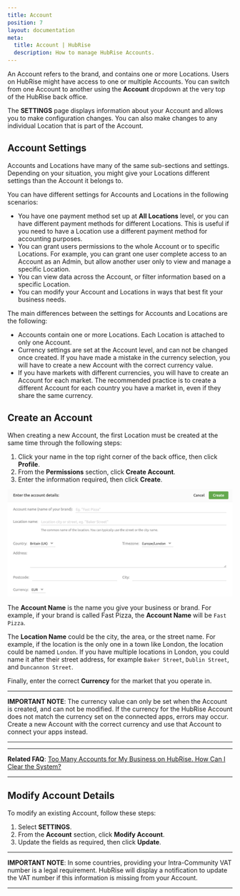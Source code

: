 ```yaml
---
title: Account
position: 7
layout: documentation
meta:
  title: Account | HubRise
  description: How to manage HubRise Accounts.
---
```


An Account refers to the brand, and contains one or more Locations. Users on HubRise might have access to one or multiple Accounts. You can switch from one Account to another using the **Account** dropdown at the very top of the HubRise back office.

The **SETTINGS** page displays information about your Account and allows you to make configuration changes.
You can also make changes to any individual Location that is part of the Account.

## Account Settings

Accounts and Locations have many of the same sub-sections and settings. Depending on your situation, you might give your Locations different settings than the Account it belongs to.

You can have different settings for Accounts and Locations in the following scenarios:

- You have one payment method set up at **All Locations** level, or you can have different payment methods for different Locations.
  This is useful if you need to have a Location use a different payment method for accounting purposes.
- You can grant users permissions to the whole Account or to specific Locations.
  For example, you can grant one user complete access to an Account as an Admin, but allow another user only to view and manage a specific Location.
- You can view data across the Account, or filter information based on a specific Location.
- You can modify your Account and Locations in ways that best fit your business needs.

The main differences between the settings for Accounts and Locations are the following:

- Accounts contain one or more Locations. Each Location is attached to only one Account.
- Currency settings are set at the Account level, and can not be changed once created. If you have made a mistake in the currency selection, you will have to create a new Account with the correct currency value.
- If you have markets with different currencies, you will have to create an Account for each market. The recommended practice is to create a different Account for each country you have a market in, even if they share the same currency.

## Create an Account

When creating a new Account, the first Location must be created at the same time through the following steps:

1. Click your name in the top right corner of the back office, then click **Profile**.
2. From the **Permissions** section, click **Create Account**.
3. Enter the information required, then click **Create**.

![Create an account on HubRise](../images/064-en-2x-create-account.png)

The **Account Name** is the name you give your business or brand. For example, if your brand is called Fast Pizza, the **Account Name** will be `Fast Pizza`.

The **Location Name** could be the city, the area, or the street name. For example, if the location is the only one in a town like London, the location could be named `London`. If you have multiple locations in London, you could name it after their street address, for example `Baker Street`, `Dublin Street`, and `Duncannon Street`.

Finally, enter the correct **Currency** for the market that you operate in.

---

**IMPORTANT NOTE**: The currency value can only be set when the Account is created, and can not be modified. If the currency for the HubRise Account does not match the currency set on the connected apps, errors may occur. Create a new Account with the correct currency and use that Account to connect your apps instead.

---

---

**Related FAQ**: [Too Many Accounts for My Business on HubRise. How Can I Clear the System?](/docs/faqs/how-can-i-clear-accounts/)

---

## Modify Account Details

To modify an existing Account, follow these steps:

1. Select **SETTINGS**.
2. From the **Account** section, click **Modify Account**.
3. Update the fields as required, then click **Update**.

---

**IMPORTANT NOTE**: In some countries, providing your Intra-Community VAT number is a legal requirement. HubRise will display a notification to update the VAT number if this information is missing from your Account.

---
